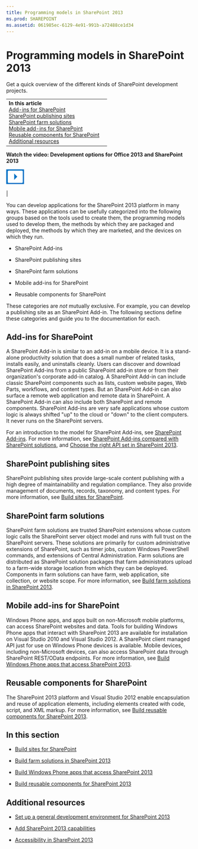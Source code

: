 ```yaml
---
title: Programming models in SharePoint 2013
ms.prod: SHAREPOINT
ms.assetid: 061985ec-6129-4e91-991b-a72488ce1d34
---
```




# Programming models in SharePoint 2013
Get a quick overview of the different kinds of SharePoint development projects.

    
    


|||
|:-----|:-----|
|**In this article**<br/>          [Add-ins for SharePoint](#Apps)<br/>           [SharePoint publishing sites](#ECM)<br/>           [SharePoint farm solutions](#Solutions)<br/>           [Mobile add-ins for SharePoint](#Mobile)<br/>           [Reusable components for SharePoint](#Reuse)<br/>           [Additional resources](#SP15devinSP_addlresources)|
**Watch the video: Development options for Office 2013 and SharePoint 2013**

  
    
    

  
    
    
![Videos](images/mod_icon_video.png)
  
    
    

  
    
    

  
    
    
|
   

You can develop applications for the SharePoint 2013 platform in many ways. These applications can be usefully categorized into the following groups based on the tools used to create them, the programming models used to develop them, the methods by which they are packaged and deployed, the methods by which they are marketed, and the devices on which they run.
  
    
    


- SharePoint Add-ins
    
  
- SharePoint publishing sites
    
  
- SharePoint farm solutions
    
  
- Mobile add-ins for SharePoint
    
  
- Reusable components for SharePoint
    
  
These categories are  *not*  mutually exclusive. For example, you can develop a publishing site as an SharePoint Add-in. The following sections define these categories and guide you to the documentation for each.
## Add-ins for SharePoint
<a name="Apps"> </a>

A SharePoint Add-in is similar to an add-in on a mobile device. It is a stand-alone productivity solution that does a small number of related tasks, installs easily, and uninstalls cleanly. Users can discover and download SharePoint Add-ins from a public SharePoint add-in store or from their organization's corporate add-in catalog. A SharePoint Add-in can include classic SharePoint components such as lists, custom website pages, Web Parts, workflows, and content types. But an SharePoint Add-in can also surface a remote web application and remote data in SharePoint. A SharePoint Add-in can also include both SharePoint and remote components. SharePoint Add-ins are very safe applications whose custom logic is always shifted "up" to the cloud or "down" to the client computers. It never runs on the SharePoint servers.
  
    
    
For an introduction to the model for SharePoint Add-ins, see  [SharePoint Add-ins](http://msdn.microsoft.com/library/cd1eda9e-8e54-4223-93a9-a6ea0d18df70%28Office.15%29.aspx). For more information, see  [SharePoint Add-ins compared with SharePoint solutions](sharepoint-add-ins-compared-with-sharepoint-solutions.md), and  [Choose the right API set in SharePoint 2013](choose-the-right-api-set-in-sharepoint-2013.md).
  
    
    

## SharePoint publishing sites
<a name="ECM"> </a>

SharePoint publishing sites provide large-scale content publishing with a high degree of maintainability and regulation compliance. They also provide management of documents, records, taxonomy, and content types. For more information, see  [Build sites for SharePoint](build-sites-for-sharepoint.md).
  
    
    

## SharePoint farm solutions
<a name="Solutions"> </a>

SharePoint farm solutions are trusted SharePoint extensions whose custom logic calls the SharePoint server object model and runs with full trust on the SharePoint servers. These solutions are primarily for custom administrative extensions of SharePoint, such as timer jobs, custom Windows PowerShell commands, and extensions of Central Administration. Farm solutions are distributed as SharePoint solution packages that farm administrators upload to a farm-wide storage location from which they can be deployed. Components in farm solutions can have farm, web application, site collection, or website scope. For more information, see  [Build farm solutions in SharePoint 2013](build-farm-solutions-in-sharepoint-2013.md).
  
    
    

## Mobile add-ins for SharePoint
<a name="Mobile"> </a>

Windows Phone apps, and apps built on non-Microsoft mobile platforms, can access SharePoint websites and data. Tools for building Windows Phone apps that interact with SharePoint 2013 are available for installation on Visual Studio 2010 and Visual Studio 2012. A SharePoint client managed API just for use on Windows Phone devices is available. Mobile devices, including non-Microsoft devices, can also access SharePoint data through SharePoint REST/OData endpoints. For more information, see  [Build Windows Phone apps that access SharePoint 2013](build-windows-phone-apps-that-access-sharepoint-2013.md).
  
    
    

## Reusable components for SharePoint
<a name="Reuse"> </a>

The SharePoint 2013 platform and Visual Studio 2012 enable encapsulation and reuse of application elements, including elements created with code, script, and XML markup. For more information, see  [Build reusable components for SharePoint 2013](build-reusable-components-for-sharepoint-2013.md).
  
    
    

## In this section
<a name="Reuse"> </a>


-  [Build sites for SharePoint](build-sites-for-sharepoint.md)
    
  
-  [Build farm solutions in SharePoint 2013](build-farm-solutions-in-sharepoint-2013.md)
    
  
-  [Build Windows Phone apps that access SharePoint 2013](build-windows-phone-apps-that-access-sharepoint-2013.md)
    
  
-  [Build reusable components for SharePoint 2013](build-reusable-components-for-sharepoint-2013.md)
    
  

## Additional resources
<a name="SP15devinSP_addlresources"> </a>


-  [Set up a general development environment for SharePoint 2013](set-up-a-general-development-environment-for-sharepoint-2013.md)
    
  
-  [Add SharePoint 2013 capabilities](add-sharepoint-2013-capabilities.md)
    
  
-  [Accessibility in SharePoint 2013](accessibility-in-sharepoint-2013.md)
    
  
